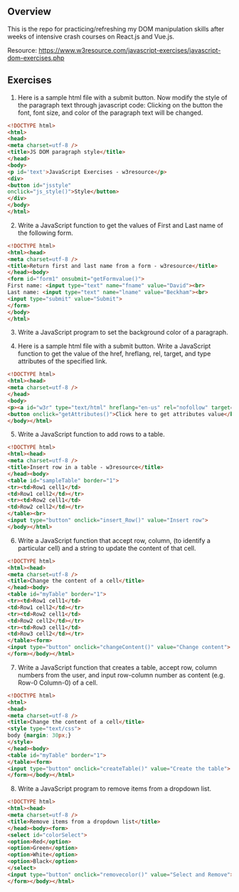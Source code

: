 ## Overview

This is the repo for practicing/refreshing my DOM manipulation skills after weeks of intensive crash courses on React.js and Vue.js.

Resource: https://www.w3resource.com/javascript-exercises/javascript-dom-exercises.php

## Exercises

1. Here is a sample html file with a submit button. Now modify the style of the paragraph text through javascript code: Clicking on the button the font, font size, and color of the paragraph text will be changed.
```html
<!DOCTYPE html>
<html>
<head>
<meta charset=utf-8 />
<title>JS DOM paragraph style</title>
</head> 
<body>
<p id='text'>JavaScript Exercises - w3resource</p> 
<div>
<button id="jsstyle"
onclick="js_style()">Style</button>
</div>
</body>
</html>
```

2. Write a JavaScript function to get the values of First and Last name of the following form.
```html
<!DOCTYPE html>
<html><head>
<meta charset=utf-8 />
<title>Return first and last name from a form - w3resource</title>
</head><body>
<form id="form1" onsubmit="getFormvalue()">
First name: <input type="text" name="fname" value="David"><br>
Last name: <input type="text" name="lname" value="Beckham"><br>
<input type="submit" value="Submit">
</form>
</body>
</html>
```

3. Write a JavaScript program to set the background color of a paragraph.

4. Here is a sample html file with a submit button. Write a JavaScript function to get the value of the href, hreflang, rel, target, and type attributes of the specified link.
```html
<!DOCTYPE html>
<html><head>
<meta charset=utf-8 />
</head>
<body>
<p><a id="w3r" type="text/html" hreflang="en-us" rel="nofollow" target="_self" href="https://www.w3resource.com/">w3resource</a></p>
<button onclick="getAttributes()">Click here to get attributes value</button>
</body></html>
```

5. Write a JavaScript function to add rows to a table.
```html
<!DOCTYPE html>
<html><head>
<meta charset=utf-8 />
<title>Insert row in a table - w3resource</title>
</head><body>
<table id="sampleTable" border="1">
<tr><td>Row1 cell1</td>
<td>Row1 cell2</td></tr>
<tr><td>Row2 cell1</td>
<td>Row2 cell2</td></tr>
</table><br>
<input type="button" onclick="insert_Row()" value="Insert row"> 
</body></html>
```

6. Write a JavaScript function that accept row, column, (to identify a particular cell) and a string to update the content of that cell.
```html
<!DOCTYPE html>
<html><head>
<meta charset=utf-8 />
<title>Change the content of a cell</title>
</head><body>
<table id="myTable" border="1">
<tr><td>Row1 cell1</td>
<td>Row1 cell2</td></tr>
<tr><td>Row2 cell1</td>
<td>Row2 cell2</td></tr>
<tr><td>Row3 cell1</td>
<td>Row3 cell2</td></tr>
</table><form>
<input type="button" onclick="changeContent()" value="Change content">
</form></body></html>
```

7. Write a JavaScript function that creates a table, accept row, column numbers from the user, and input row-column number as content (e.g. Row-0 Column-0) of a cell.
```html
<!DOCTYPE html>
<html>
<head>
<meta charset=utf-8 />
<title>Change the content of a cell</title>
<style type="text/css">
body {margin: 30px;}
</style>  
</head><body>
<table id="myTable" border="1">
</table><form>
<input type="button" onclick="createTable()" value="Create the table">
</form></body></html>
```

8. Write a JavaScript program to remove items from a dropdown list.
```html
<!DOCTYPE html>
<html><head>
<meta charset=utf-8 />
<title>Remove items from a dropdown list</title>
</head><body><form>
<select id="colorSelect">
<option>Red</option>
<option>Green</option>
<option>White</option>
<option>Black</option>
</select>
<input type="button" onclick="removecolor()" value="Select and Remove">
</form></body></html>
```